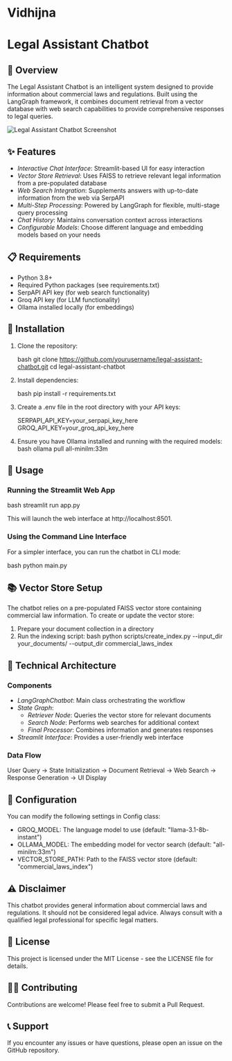 # Vidhijna

# Legal Assistant Chatbot

## 🚀 Overview

The Legal Assistant Chatbot is an intelligent system designed to provide information about commercial laws and regulations. Built using the LangGraph framework, it combines document retrieval from a vector database with web search capabilities to provide comprehensive responses to legal queries.

![Legal Assistant Chatbot Screenshot](https://api.dicebear.com/7.x/identicon/svg?seed=legalbot&backgroundColor=b6e3f4)

## ✨ Features

- *Interactive Chat Interface*: Streamlit-based UI for easy interaction
- *Vector Store Retrieval*: Uses FAISS to retrieve relevant legal information from a pre-populated database
- *Web Search Integration*: Supplements answers with up-to-date information from the web via SerpAPI
- *Multi-Step Processing*: Powered by LangGraph for flexible, multi-stage query processing
- *Chat History*: Maintains conversation context across interactions
- *Configurable Models*: Choose different language and embedding models based on your needs

## 📋 Requirements

- Python 3.8+
- Required Python packages (see requirements.txt)
- SerpAPI API key (for web search functionality)
- Groq API key (for LLM functionality)
- Ollama installed locally (for embeddings)

## 💾 Installation

1. Clone the repository:

   bash
   git clone https://github.com/yourusername/legal-assistant-chatbot.git
   cd legal-assistant-chatbot
   

2. Install dependencies:

   bash
   pip install -r requirements.txt
   

3. Create a .env file in the root directory with your API keys:

   
   SERPAPI_API_KEY=your_serpapi_key_here
   GROQ_API_KEY=your_groq_api_key_here
   

4. Ensure you have Ollama installed and running with the required models:
   bash
   ollama pull all-minilm:33m
   

## 🚀 Usage

### Running the Streamlit Web App

bash
streamlit run app.py


This will launch the web interface at http://localhost:8501.

### Using the Command Line Interface

For a simpler interface, you can run the chatbot in CLI mode:

bash
python main.py


## 📚 Vector Store Setup

The chatbot relies on a pre-populated FAISS vector store containing commercial law information. To create or update the vector store:

1. Prepare your document collection in a directory
2. Run the indexing script:
   bash
   python scripts/create_index.py --input_dir your_documents/ --output_dir commercial_laws_index
   

## 🧩 Technical Architecture

### Components

- *LangGraphChatbot*: Main class orchestrating the workflow
- *State Graph*:
  - *Retriever Node*: Queries the vector store for relevant documents
  - *Search Node*: Performs web searches for additional context
  - *Final Processor*: Combines information and generates responses
- *Streamlit Interface*: Provides a user-friendly web interface

### Data Flow


User Query → State Initialization → Document Retrieval → Web Search → Response Generation → UI Display


## 🔧 Configuration

You can modify the following settings in Config class:

- GROQ_MODEL: The language model to use (default: "llama-3.1-8b-instant")
- OLLAMA_MODEL: The embedding model for vector search (default: "all-minilm:33m")
- VECTOR_STORE_PATH: Path to the FAISS vector store (default: "commercial_laws_index")

## ⚠ Disclaimer

This chatbot provides general information about commercial laws and regulations. It should not be considered legal advice. Always consult with a qualified legal professional for specific legal matters.

## 📝 License

This project is licensed under the MIT License - see the LICENSE file for details.

## 👨‍💻 Contributing

Contributions are welcome! Please feel free to submit a Pull Request.

## 📞 Support

If you encounter any issues or have questions, please open an issue on the GitHub repository.
